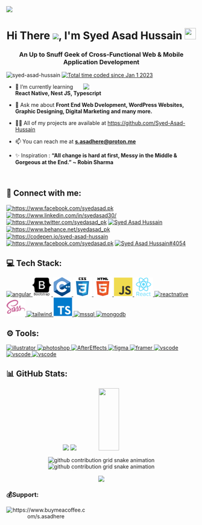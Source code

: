 <img src="https://cdn.dribbble.com/userupload/7681031/file/original-556030cbca333440b2d5f274df3247d8.gif"/>
<h1 align="center">Hi There <img src="https://user-images.githubusercontent.com/42378118/110234147-e3259600-7f4e-11eb-95be-0c4047144dea.gif" width="30">, I'm Syed Asad Hussain <img src="https://planbmarketing.w3spaces.com/img/twitter-verified-badge.svg" height="30" width="30"</h1> <br>
<h3 align="center">An Up to Snuff Geek of Cross-Functional Web & Mobile Application Development</h3>

<p align="left"> <img src="https://komarev.com/ghpvc/?username=syed-asad-hussain&label=Profile%20views&color=0e75b6&style=flat" alt="syed-asad-hussain" /> <a href="https://wakatime.com/waka_7cd818a1-f9e9-4817-9bbc-790f08ef88ee"><img src="https://wakatime.com/badge/user/d6804e78-f790-4d21-8394-5a6fc5495c94.svg?style=flat-square" alt="Total time coded since Jan 1 2023" /></a></p>
<img align="right"
        src="https://cdn.dribbble.com/userupload/7680987/file/original-8d2d657e3f1ad6368d5c0cafd485c177.jpg?compress=1&resize=1024x1024"
        width="300" />
        
- 🌱 I’m currently learning **React Native, Nest JS, Typescript**

- 💬 Ask me about **Front End Web Dvelopment, WordPress Websites, Graphic Designing, Digital Marketing and many more.**

- 👨‍💻 All of my projects are available at https://github.com/Syed-Asad-Hussain

- 📫 You can reach me at **s.asadhere@proton.me**

- ✨ Inspiration : **“All change is hard at first, Messy in the Middle & Gorgeous at the End.” ~ Robin Sharma**
<br>
<h2 align="left">🔗 Connect with me:</h2>
<p align="left">
        <a href="https://www.facebook.com/syedasad.pk" target="blank"><img align="center" src="https://raw.githubusercontent.com/rahuldkjain/github-profile-readme-generator/master/src/images/icons/Social/facebook.svg" alt="https://www.facebook.com/syedasad.pk" height="40" width="50" /></a>
        <a href="https://www.linkedin.com/in/syedasad30/" target="blank"><img align="center" src="https://planbmarketing.w3spaces.com/img/linkedin-icon-2.svg" alt="https://www.linkedin.com/in/syedasad30/" height="40" width="50" /></a>
        <a href="https://www.twitter.com/syedasad_pk" target="blank"><img align="center" src="https://raw.githubusercontent.com/rahuldkjain/github-profile-readme-generator/master/src/images/icons/Social/twitter.svg" alt="https://www.twitter.com/syedasad_pk" height="40" width="50" /></a>
          <a href="https://github.com/Syed-Asad-Hussain" target="blank"><img align="center" src="https://planbmarketing.w3spaces.com/img/github-icon.svg"
alt="Syed Asad Hussain" height="40" width="50" /></a>
        <a href="https://www.behance.net/syedasad_pk" target="blank"><img align="center" src="https://raw.githubusercontent.com/rahuldkjain/github-profile-readme-generator/master/src/images/icons/Social/behance.svg" alt="https://www.behance.net/syedasad_pk" height="40" width="50" /></a> 
        <a href="https://codepen.io/syed-asad-hussain" target="blank"><img align="center" src="https://raw.githubusercontent.com/rahuldkjain/github-profile-readme-generator/master/src/images/icons/Social/codepen.svg" alt="https://codepen.io/syed-asad-hussain" height="40" width="50" /></a>
        <a href="https://instagram.com/syedd._asad" target="blank"><img align="center" src="https://raw.githubusercontent.com/rahuldkjain/github-profile-readme-generator/master/src/images/icons/Social/instagram.svg" alt="https://www.facebook.com/syedasad.pk" height="40" width="50" /></a>
        <a href="https://discord.gg/Syed Asad Hussain#4054" target="blank"><img align="center" src="https://planbmarketing.w3spaces.com/img/discord.svg" alt="Syed Asad Hussain#4054" height="40" width="50" /></a>
</p>

<h2 align="left">💻 Tech Stack:</h2>
<p align="left">
        <a href="https://angular.io" target="_blank" rel="noreferrer"> <img src="https://angular.io/assets/images/logos/angular/angular.svg" alt="angular" width="50" height="50"/> </a> 
        <a href="https://getbootstrap.com" target="_blank" rel="noreferrer"> <img src="https://raw.githubusercontent.com/devicons/devicon/master/icons/bootstrap/bootstrap-plain-wordmark.svg" alt="bootstrap" width="50" height="50"/> </a>
        <a href="https://www.w3schools.com/cpp/" target="_blank" rel="noreferrer"> <img src="https://raw.githubusercontent.com/devicons/devicon/master/icons/cplusplus/cplusplus-original.svg" alt="cplusplus" width="50" height="50"/> </a>
        <a href="https://www.w3schools.com/css/" target="_blank" rel="noreferrer"> <img src="https://raw.githubusercontent.com/devicons/devicon/master/icons/css3/css3-original-wordmark.svg" alt="css3" width="50" height="50"/> </a>
        <a href="https://www.w3.org/html/" target="_blank" rel="noreferrer"> <img src="https://raw.githubusercontent.com/devicons/devicon/master/icons/html5/html5-original-wordmark.svg" alt="html5" width="50" height="50"/> </a>
        <a href="https://developer.mozilla.org/en-US/docs/Web/JavaScript" target="_blank" rel="noreferrer"> <img src="https://raw.githubusercontent.com/devicons/devicon/master/icons/javascript/javascript-original.svg" alt="javascript" width="50" height="50"/> </a>
        <a href="https://reactjs.org/" target="_blank" rel="noreferrer"> <img src="https://raw.githubusercontent.com/devicons/devicon/master/icons/react/react-original-wordmark.svg" alt="react" width="50" height="50"/> </a>
        <a href="https://reactnative.dev/" target="_blank" rel="noreferrer"> <img src="https://reactnative.dev/img/header_logo.svg" alt="reactnative" width="50" height="50"/> </a>
        <a href="https://sass-lang.com" target="_blank" rel="noreferrer"> <img src="https://raw.githubusercontent.com/devicons/devicon/master/icons/sass/sass-original.svg" alt="sass" width="50" height="50"/> </a>
        <a href="https://tailwindcss.com/" target="_blank" rel="noreferrer"> <img src="https://www.vectorlogo.zone/logos/tailwindcss/tailwindcss-icon.svg" alt="tailwind" width="50" height="50"/> </a>
        <a href="https://www.typescriptlang.org/" target="_blank" rel="noreferrer"> <img src="https://raw.githubusercontent.com/devicons/devicon/master/icons/typescript/typescript-original.svg" alt="typescript" width="50" height="50"/> </a>
        <a href="https://www.microsoft.com/en-us/sql-server" target="_blank" rel="noreferrer"> <img src="https://planbmarketing.w3spaces.com/img/microsoft-sql-server.svg" alt="mssql" width="50" height="50"/> </a>
        <a href="https://www.mongodb.com/" target="_blank" rel="noreferrer"> <img src="https://planbmarketing.w3spaces.com/img/mongodb-icon.svg" alt="mongodb" width="50" height="50"/> </a>
<h2 align="left">⚙️ Tools:</h2>
<p align="left">
        <a href="https://www.adobe.com/in/products/illustrator.html" target="_blank" rel="noreferrer"> <img src="https://cdn.worldvectorlogo.com/logos/adobe-illustrator-cc-icon.svg" alt="illustrator" width="45" height="45"/> </a>
        <a href="https://www.photoshop.com/en" target="_blank" rel="noreferrer"> <img src="https://cdn.worldvectorlogo.com/logos/adobe-photoshop-2.svg" alt="photoshop" width="45" height="45"/> </a>
        <a href="https://www.adobe.com/products/aftereffects.html" target="_blank" rel="noreferrer"> <img src="https://cdn.worldvectorlogo.com/logos/after-effects-1.svg" alt="AfterEffects" width="45" height="45"/> </a>
        <a href="https://www.figma.com/" target="_blank" rel="noreferrer"> <img src="https://www.vectorlogo.zone/logos/figma/figma-icon.svg" alt="figma" width="45" height="45"/> </a>
        <a href="https://www.framer.com/" target="_blank" rel="noreferrer"> <img src="https://www.vectorlogo.zone/logos/framer/framer-icon.svg" alt="framer" width="45" height="45"/> </a>
        <a href="https://code.visualstudio.com/"target="_blank" rel="noreferrer"> <img src="https://www.vectorlogo.zone/logos/visualstudio_code/visualstudio_code-icon.svg" alt="vscode" width="45" height="45"/> </a>
        <a href="https://www.sublimetext.com/"target="_blank" rel="noreferrer"> <img src="https://cdn.worldvectorlogo.com/logos/sublime-text.svg" alt="vscode" width="45" height="45"/> </a>
        <a href="https://www.jetbrains.com/idea/"target="_blank" rel="noreferrer"> <img src="https://cdn.worldvectorlogo.com/logos/intellij-idea-1.svg" alt="vscode" width="45" height="45"/> </a>
</p>              
<h2 align="left">📊 GitHub Stats:</h2>
<div align="center" >
        
<img src="https://github-readme-stats.vercel.app/api?username=Syed-Asad-Hussain&bg_color=30,6699ff,9933ff&title_color=fff&text_color=fff" height="165">
<img src="https://github-readme-streak-stats.herokuapp.com/?user=Syed-Asad-Hussain&bg_color=30,6699ff,9933ff&title_color=fff&text_color=fff&hide_border=false" height="165">
<img src="https://github-readme-stats.vercel.app/api/top-langs/?username=Syed-Asad-Hussain&bg_color=30,6699ff,9933ff&title_color=fff&text_color=fff&show_icons=true&hide_border=true&layout=compact" height="165" width="32.5%">

</a>
 <div align="center">
 
 ![github contribution grid snake animation](https://raw.githubusercontent.com/syed-asad-hussain/jaffarabbas/output/github-contribution-grid-snake-sissa.svg#gh-dark-mode-only)
![github contribution grid snake animation](https://raw.githubusercontent.com/syed-asad-hussain/jaffarabbas/output/github-contribution-grid-snake-sissa-white.svg#gh-light-mode-only)
  
</div>     
<p><img align="center" src="https://github-profile-trophy.vercel.app/?username=syed-asad-hussain&theme=onedark&no-frame=false&no-bg=true&margin-w=4"<br>
<h3 align="left">💰Support:</h3>
<p><a href="https://www.buymeacoffee.com/s.asadhere"> <img align="left" src="https://cdn.buymeacoffee.com/buttons/v2/default-yellow.png" height="50" width="210" alt="https://www.buymeacoffee.com/s.asadhere" /></a></p><br><br>
